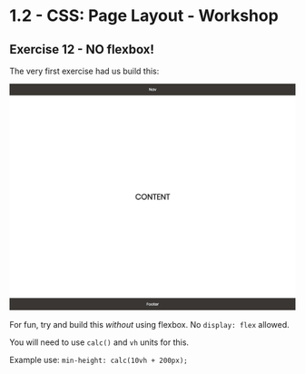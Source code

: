 # 1.2 - CSS: Page Layout - Workshop

## Exercise 12 - NO flexbox!

The very first exercise had us build this:

![exercise-1 goal](../../__1-lecture/assets/ex-1-goal.png)

For fun, try and build this _without_ using flexbox. No `display: flex` allowed.

You will need to use `calc()` and `vh` units for this.

Example use: `min-height: calc(10vh + 200px);`
